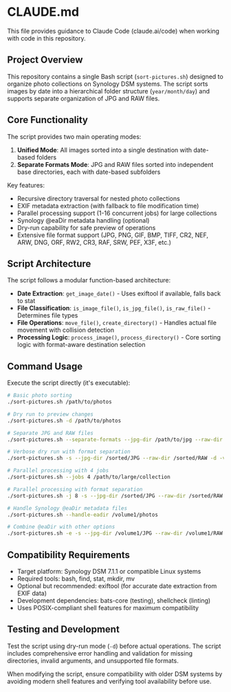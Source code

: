 # CLAUDE.md

This file provides guidance to Claude Code (claude.ai/code) when working with code in this repository.

## Project Overview

This repository contains a single Bash script (`sort-pictures.sh`) designed to organize photo collections on Synology DSM systems. The script sorts images by date into a hierarchical folder structure (`year/month/day`) and supports separate organization of JPG and RAW files.

## Core Functionality

The script provides two main operating modes:

1. **Unified Mode**: All images sorted into a single destination with date-based folders
2. **Separate Formats Mode**: JPG and RAW files sorted into independent base directories, each with date-based subfolders

Key features:
- Recursive directory traversal for nested photo collections
- EXIF metadata extraction (with fallback to file modification time)
- Parallel processing support (1-16 concurrent jobs) for large collections
- Synology @eaDir metadata handling (optional)
- Dry-run capability for safe preview of operations
- Extensive file format support (JPG, PNG, GIF, BMP, TIFF, CR2, NEF, ARW, DNG, ORF, RW2, CR3, RAF, SRW, PEF, X3F, etc.)

## Script Architecture

The script follows a modular function-based architecture:

- **Date Extraction**: `get_image_date()` - Uses exiftool if available, falls back to stat
- **File Classification**: `is_image_file()`, `is_jpg_file()`, `is_raw_file()` - Determines file types
- **File Operations**: `move_file()`, `create_directory()` - Handles actual file movement with collision detection
- **Processing Logic**: `process_image()`, `process_directory()` - Core sorting logic with format-aware destination selection

## Command Usage

Execute the script directly (it's executable):

```bash
# Basic photo sorting
./sort-pictures.sh /path/to/photos

# Dry run to preview changes
./sort-pictures.sh -d /path/to/photos

# Separate JPG and RAW files
./sort-pictures.sh --separate-formats --jpg-dir /path/to/jpg --raw-dir /path/to/raw /path/to/photos

# Verbose dry run with format separation
./sort-pictures.sh -s --jpg-dir /sorted/JPG --raw-dir /sorted/RAW -d -v /unsorted/photos

# Parallel processing with 4 jobs
./sort-pictures.sh --jobs 4 /path/to/large/collection

# Parallel processing with format separation
./sort-pictures.sh -j 8 -s --jpg-dir /sorted/JPG --raw-dir /sorted/RAW /large/photo/collection

# Handle Synology @eaDir metadata files
./sort-pictures.sh --handle-eadir /volume1/photos

# Combine @eaDir with other options
./sort-pictures.sh -e -s --jpg-dir /volume1/JPG --raw-dir /volume1/RAW /volume1/synology_photos
```

## Compatibility Requirements

- Target platform: Synology DSM 7.1.1 or compatible Linux systems
- Required tools: bash, find, stat, mkdir, mv
- Optional but recommended: exiftool (for accurate date extraction from EXIF data)
- Development dependencies: bats-core (testing), shellcheck (linting)
- Uses POSIX-compliant shell features for maximum compatibility

## Testing and Development

Test the script using dry-run mode (`-d`) before actual operations. The script includes comprehensive error handling and validation for missing directories, invalid arguments, and unsupported file formats.

When modifying the script, ensure compatibility with older DSM systems by avoiding modern shell features and verifying tool availability before use.
